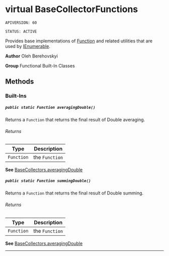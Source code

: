# virtual BaseCollectorFunctions

`APIVERSION: 60`

`STATUS: ACTIVE`

Provides base implementations of [Function](/docs/Functional-Abstract-Classes/Function.md)
and related utilities that are used by [IEnumerable](IEnumerable).


**Author** Oleh Berehovskyi


**Group** Functional Built-In Classes

## Methods
### Built-Ins
##### `public static Function averagingDouble()`

Returns a `Function` that returns the final result of Double averaging.

###### Returns

|Type|Description|
|---|---|
|`Function`|the `Function`|


**See** [BaseCollectors.averagingDouble](BaseCollectors.averagingDouble)

##### `public static Function summingDouble()`

Returns a `Function` that returns the final result of Double summing.

###### Returns

|Type|Description|
|---|---|
|`Function`|the `Function`|


**See** [BaseCollectors.averagingDouble](BaseCollectors.averagingDouble)

---
